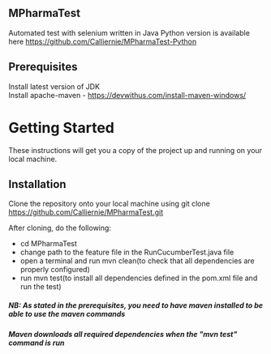 ## MPharmaTest
Automated test with selenium written in Java
Python version is available here https://github.com/Calliernie/MPharmaTest-Python

## Prerequisites
Install latest version of JDK\
Install apache-maven - https://devwithus.com/install-maven-windows/
 
# Getting Started
These instructions will get you a copy of the project up and running on your local machine.

## Installation
Clone the repository onto your local machine using git clone https://github.com/Calliernie/MPharmaTest.git

After cloning, do the following:

- cd MPharmaTest
- change path to the feature file in the RunCucumberTest.java file
- open a terminal and run mvn clean(to check that all dependencies are properly configured)
- run mvn test(to install all dependencies defined in the pom.xml file and run the test)
  
##### NB: As stated in the prerequisites, you need to have maven installed to be able to use the maven commands
##### Maven downloads all required dependencies when the "mvn test" command is run
 
